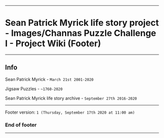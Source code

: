 
***

# Sean Patrick Myrick life story project - Images/Channas Puzzle Challenge I - Project Wiki (Footer)

***

## Info

Sean Patrick Myrick - `March 21st 2001-2020`

Jigsaw Puzzles - `~1760-2020`

Sean Patrick Myrick life story archive - `September 27th 2016-2020`

***

Footer version: `1 (Thursday, September 17th 2020 at 11:00 am)`

### End of footer

***

